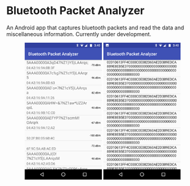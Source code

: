 # Bluetooth Packet Analyzer
An Android app that captures bluetooth packets and read the data and miscellaneous information. Currently under development.

<p align="center">
  <img src="https://github.com/daichimae/bluetooth-packet-analyzer/blob/master/screenshots/screenshot1.png" alt="Screenshot of device scanning" style="width: 40%; height: 40%">
  <img src="https://github.com/daichimae/bluetooth-packet-analyzer/blob/master/screenshots/screenshot2.png" alt="Screenshot of data reading" style="width: 40%; height: 40%">
</p>
